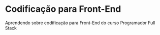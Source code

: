 # Codificação para Front-End
 Aprendendo sobre codificação para Front-End do curso Programador Full Stack
